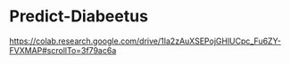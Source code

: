 # Predict-Diabeetus

https://colab.research.google.com/drive/1Ia2zAuXSEPojGHlUCpc_Fu6ZY-FVXMAP#scrollTo=3f79ac6a
